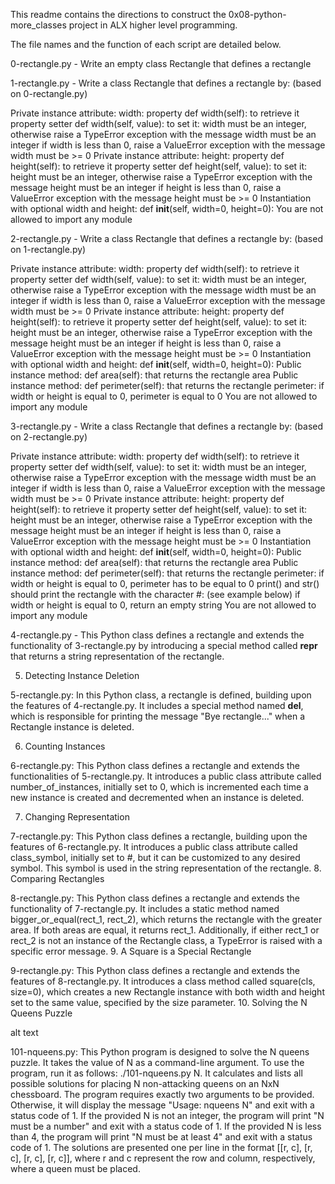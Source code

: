 This readme contains the directions to construct the 0x08-python-more_classes project in ALX higher level programming.

The file names and the function of each script are detailed below.

0-rectangle.py - Write an empty class Rectangle that defines a rectangle

1-rectangle.py - Write a class Rectangle that defines a rectangle by: (based on 0-rectangle.py)

Private instance attribute: width:
property def width(self): to retrieve it
property setter def width(self, value): to set it:
width must be an integer, otherwise raise a TypeError exception with the message width must be an integer
if width is less than 0, raise a ValueError exception with the message width must be >= 0
Private instance attribute: height:
property def height(self): to retrieve it
property setter def height(self, value): to set it:
height must be an integer, otherwise raise a TypeError exception with the message height must be an integer
if height is less than 0, raise a ValueError exception with the message height must be >= 0
Instantiation with optional width and height: def __init__(self, width=0, height=0):
You are not allowed to import any module

2-rectangle.py - Write a class Rectangle that defines a rectangle by: (based on 1-rectangle.py)

Private instance attribute: width:
property def width(self): to retrieve it
property setter def width(self, value): to set it:
width must be an integer, otherwise raise a TypeError exception with the message width must be an integer
if width is less than 0, raise a ValueError exception with the message width must be >= 0
Private instance attribute: height:
property def height(self): to retrieve it
property setter def height(self, value): to set it:
height must be an integer, otherwise raise a TypeError exception with the message height must be an integer
if height is less than 0, raise a ValueError exception with the message height must be >= 0
Instantiation with optional width and height: def __init__(self, width=0, height=0):
Public instance method: def area(self): that returns the rectangle area
Public instance method: def perimeter(self): that returns the rectangle perimeter:
if width or height is equal to 0, perimeter is equal to 0
You are not allowed to import any module

3-rectangle.py - Write a class Rectangle that defines a rectangle by: (based on 2-rectangle.py)

Private instance attribute: width:
property def width(self): to retrieve it
property setter def width(self, value): to set it:
width must be an integer, otherwise raise a TypeError exception with the message width must be an integer
if width is less than 0, raise a ValueError exception with the message width must be >= 0
Private instance attribute: height:
property def height(self): to retrieve it
property setter def height(self, value): to set it:
height must be an integer, otherwise raise a TypeError exception with the message height must be an integer
if height is less than 0, raise a ValueError exception with the message height must be >= 0
Instantiation with optional width and height: def __init__(self, width=0, height=0):
Public instance method: def area(self): that returns the rectangle area
Public instance method: def perimeter(self): that returns the rectangle perimeter:
if width or height is equal to 0, perimeter has to be equal to 0
print() and str() should print the rectangle with the character #: (see example below)
if width or height is equal to 0, return an empty string
You are not allowed to import any module

4-rectangle.py - This Python class defines a rectangle and extends the functionality of 3-rectangle.py by introducing a special method called __repr__ that returns a string representation of the rectangle.

5. Detecting Instance Deletion

5-rectangle.py: In this Python class, a rectangle is defined, building upon the features of 4-rectangle.py. It includes a special method named __del__, which is responsible for printing the message "Bye rectangle..." when a Rectangle instance is deleted.

6. Counting Instances

6-rectangle.py: This Python class defines a rectangle and extends the functionalities of 5-rectangle.py. It introduces a public class attribute called number_of_instances, initially set to 0, which is incremented each time a new instance is created and decremented when an instance is deleted.

7. Changing Representation

7-rectangle.py: This Python class defines a rectangle, building upon the features of 6-rectangle.py. It introduces a public class attribute called class_symbol, initially set to #, but it can be customized to any desired symbol. This symbol is used in the string representation of the rectangle.
8. Comparing Rectangles

8-rectangle.py: This Python class defines a rectangle and extends the functionality of 7-rectangle.py. It includes a static method named bigger_or_equal(rect_1, rect_2), which returns the rectangle with the greater area. If both areas are equal, it returns rect_1. Additionally, if either rect_1 or rect_2 is not an instance of the Rectangle class, a TypeError is raised with a specific error message.
9. A Square is a Special Rectangle

9-rectangle.py: This Python class defines a rectangle and extends the features of 8-rectangle.py. It introduces a class method called square(cls, size=0), which creates a new Rectangle instance with both width and height set to the same value, specified by the size parameter.
10. Solving the N Queens Puzzle

alt text

101-nqueens.py: This Python program is designed to solve the N queens puzzle. It takes the value of N as a command-line argument.
To use the program, run it as follows: ./101-nqueens.py N.
It calculates and lists all possible solutions for placing N non-attacking queens on an NxN chessboard.
The program requires exactly two arguments to be provided. Otherwise, it will display the message "Usage: nqueens N" and exit with a status code of 1.
If the provided N is not an integer, the program will print "N must be a number" and exit with a status code of 1.
If the provided N is less than 4, the program will print "N must be at least 4" and exit with a status code of 1.
The solutions are presented one per line in the format [[r, c], [r, c], [r, c], [r, c]], where r and c represent the row and column, respectively, where a queen must be placed.



 
